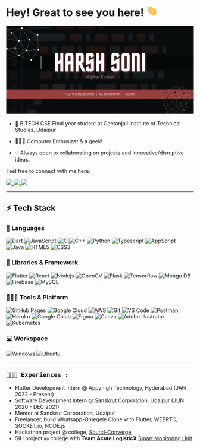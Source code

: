 # Hey! Great to see you here! <img src="/src/wave.gif" width="30px" height="30px">

<a href=""><img src="/src/profile_banner.gif"></a> 

* 📖 B.TECH CSE Final year student at Geetanjali Institute of Technical Studies, Udaipur 

* 🧑🏻‍💻 Computer Enthusiast & a geek!

* 💡 Always open to collaborating on projects and innovative/disruptive ideas. 

Feel free to connect with me here:

<p align="start">
	<a href="https://www.linkedin.com/in/cscipher/">
		<img src="https://img.shields.io/badge/LinkedIn-0077B5?style=for-the-badge&logo=linkedin&logoColor=white" />
	</a>
  	<a href="https://www.instagram.com/cscipher/">
		<img src="https://img.shields.io/badge/Instagram-f81894?style=for-the-badge&logo=Instagram&logoColor=white" />
	</a>
<!-- 	<a href="https://twitter.com/Asmit_2952">
		<img src="https://img.shields.io/badge/Twitter-1DA1F2?style=for-the-badge&logo=twitter&logoColor=white" />
	</a> -->
<!-- 	<a href="https://dev.to/asmit2952">
		<img src="https://img.shields.io/badge/dev.to-0A0A0A?style=for-the-badge&logo=devdotto&logoColor=white" />
	</a>
        <a href="https://asmit2952.github.io/">
		<img src="https://img.shields.io/badge/portfolio-1AA260?style=for-the-badge&logo=About.me&logoColor=white" />
	</a>
	<a href="https://asmit.bio.link/">
		<img src="https://img.shields.io/badge/bio.link-000000%7D?style=for-the-badge&logo=biolink&logoColor=white" />
	</a> -->
        <a href="mailto:harsh.here17@gmail.com">
		<img src="https://img.shields.io/badge/Gmail-D14836?style=for-the-badge&logo=gmail&logoColor=white" />
	</a>
</p>

---

## ⚡ Tech Stack

### 🚀 Languages

![Dart](https://img.shields.io/badge/Dart-87CEEB?style=for-the-badge&logo=Dart&logoColor=black)
![JavaScript](https://img.shields.io/badge/JavaScript-323330?style=for-the-badge&logo=javascript&logoColor=F7DF1E)
![C](https://img.shields.io/badge/C-00599C?style=for-the-badge&logo=c&logoColor=white)
![C++](https://img.shields.io/badge/C%2B%2B-00599C?style=for-the-badge&logo=c%2B%2B&logoColor=white)
![Python](https://img.shields.io/badge/Python-FFD43B?style=for-the-badge&logo=python&logoColor=306998)
![Typescript](https://img.shields.io/badge/Typescript-27338e?style=for-the-badge&logo=Typescript&logoColor=white)
![AppScript](https://img.shields.io/badge/AppScript-27338e?style=for-the-badge&logo=googleAppScript&logoColor=white)
![Java](https://img.shields.io/badge/Java-ED8B00?style=for-the-badge&logo=java&logoColor=white)
![HTML5](https://img.shields.io/badge/HTML5-E34F26?style=for-the-badge&logo=html5&logoColor=white)
![CSS3](https://img.shields.io/badge/CSS3-1572B6?style=for-the-badge&logo=css3&logoColor=white)
 

### 🧩 Libraries & Framework

![Flutter](https://img.shields.io/badge/Flutter-87CEEB?style=for-the-badge&logo=Flutter&logoColor=black)
![React](https://img.shields.io/badge/React-20232A?style=for-the-badge&logo=react&logoColor=61DAFB)
![Nodejs](https://img.shields.io/badge/Node.js-339933?style=for-the-badge&logo=nodedotjs&logoColor=white)
![OpenCV](https://img.shields.io/badge/OpenCV-27338e?style=for-the-badge&logo=OpenCV&logoColor=white)
![Flask](https://img.shields.io/badge/Flask-000?style=for-the-badge&logo=Flask&logoColor=white)
![Tensorflow](https://img.shields.io/badge/Tensorflow-ffa500?style=for-the-badge&logo=Tensorflow&logoColor=white)
![Mongo DB](https://img.shields.io/badge/Mongo%20DB-black?style=for-the-badge&logo=mongodb&logoColor=339933)
![Firebase](https://img.shields.io/badge/Firebase-ffa500?style=for-the-badge&logo=Firebase&logoColor=white)
![MySQL](https://img.shields.io/badge/MySQL-white?style=for-the-badge&logo=mySql&logoColor=ffa500)



### 🧑🏻‍💻 Tools & Platform

![GitHub Pages](https://img.shields.io/badge/GitHub_Pages-100000?style=for-the-badge&logo=github&logoColor=white)
![Google Cloud](https://img.shields.io/badge/Google_Cloud-4285F4?style=for-the-badge&logo=google-cloud&logoColor=white)
![AWS](https://img.shields.io/badge/AWS-FF6C37?&style=for-the-badge&logo=amazon-web-services&logoColor=white)
![Git](https://img.shields.io/badge/Git-F05032?style=for-the-badge&logo=git&logoColor=white)
![VS Code](https://img.shields.io/badge/Visual_Studio_Code-0078D4?style=for-the-badge&logo=visual%20studio%20code&logoColor=white)
![Postman](https://img.shields.io/badge/Postman-FF6C37?style=for-the-badge&logo=Postman&logoColor=white)
![Heroku](https://img.shields.io/badge/Heroku-430098?style=for-the-badge&logo=heroku&logoColor=white)
![Google Colab](https://img.shields.io/badge/Colab-F9AB00?style=for-the-badge&logo=googlecolab&color=525252)
![Figma](https://img.shields.io/badge/Figma-F24E1E?style=for-the-badge&logo=figma&logoColor=white)
![Canva](https://img.shields.io/badge/Canva-%2300C4CC.svg?&style=for-the-badge&logo=Canva&logoColor=white)
![Adobe Illustrator](https://img.shields.io/badge/Adobe%20Illustrator-FF9A00?style=for-the-badge&logo=adobe%20illustrator&logoColor=white)
![Kubernetes](https://img.shields.io/badge/kubernetes-326ce5.svg?&style=for-the-badge&logo=kubernetes&logoColor=white)


### 💻 Workspace

![Windows](https://img.shields.io/badge/Windows-0078D6?style=for-the-badge&logo=windows&logoColor=white)
![Ubuntu](https://img.shields.io/badge/Ubuntu-E95420?style=for-the-badge&logo=ubuntu&logoColor=white)

---


<h3><b><samp>🧑🏻‍💻 Experiences : </samp></b></h3>

- Flutter Development Intern @ Appyhigh Technology, Hyderabad (JAN 2022 - Present)<br>
- Software Development Intern @ Sanskrut Corporation, Udaipur (JUN 2020 - DEC 2021)<br>
- Mentor at Sanskrut Corporation, Udaipur<br>
- Freelancer, build Whatsapp-Omegele Clone with Flutter, WEBRTC, SOCKET.io, NODE.js<br>
- Hackathon project @ college, [Sound-Converge](https://github.com/cscipher/sound-converge)<br>
- SIH project @ college with <b>Team Acute LogisticX</b> [Smart Monitoring Unit](https://github.com/cscipher/sih_tal)<br>


<!-- 
<p align="center">
   <img src="https://github.com/cscipher/cscipher/blob/output/github-contribution-grid-snake.svg" alt="snake">
</p> -->
